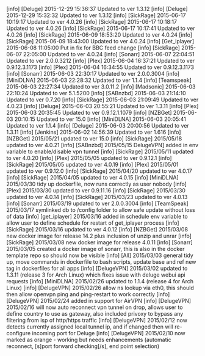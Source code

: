 [info] [Deluge] 2015-12-29 15:36:37 Updated to ver 1.3.12
[info] [Deluge] 2015-12-29 15:32:32 Updated to ver 1.3.12
[info] [SickRage] 2015-06-17 10:19:17 Updated to ver 4.0.26
[info] [SickRage] 2015-06-17 10:18:17 Updated to ver 4.0.26
[info] [SickRage] 2015-06-17 10:17:41 Updated to ver 4.0.26
[info] [SickRage] 2015-06-09 18:53:20 Updated to ver 4.0.24
[info] [SickRage] 2015-06-09 18:43:00 Updated to ver 4.0.24
[info] [Get_iplayer] 2015-06-08 11:05:00 Put in fix for BBC feed change
[info] [SickRage] 2015-06-07 22:05:00 Updated to ver 4.0.24
[info] [Sonarr] 2015-06-07 22:04:51 Updated to ver 2.0.0.3212
[info] [Plex] 2015-06-04 16:37:21 Updated to ver 0.9.12.3.1173
[info] [Plex] 2015-06-04 16:34:55 Updated to ver 0.9.12.3.1173
[info] [Sonarr] 2015-06-03 22:30:17 Updated to ver 2.0.0.3004
[info] [MiniDLNA] 2015-06-03 22:28:32 Updated to ver 1.1.4
[info] [Teamspeak] 2015-06-03 22:27:34 Updated to ver 3.0.11.2
[info] [Madsonic] 2015-06-03 22:10:24 Updated to ver 5.1.5200
[info] [SABnzbd] 2015-06-03 21:14:10 Updated to ver 0.7.20
[info] [SickRage] 2015-06-03 21:09:49 Updated to ver 4.0.23
[info] [Deluge] 2015-06-03 20:55:21 Updated to ver 1.3.11
[info] [Plex] 2015-06-03 20:35:45 Updated to ver 0.9.12.1.1079
[info] [NZBGet] 2015-06-03 20:10:15 Updated to ver 15.0
[info] [MiniDLNA] 2015-06-03 20:05:41 Updated to ver 1.1.4
[info] [Deluge] 2015-06-03 20:00:56 Updated to ver 1.3.11
[info] [Jenkins] 2015-06-02 14:56:39 Updated to ver 1.616
[info] [NZBGet] 2015/05/21 updated to ver 15.0
[info] [SickRage] 2015/05/18 updated to ver 4.0.21
[info] [SABnzbd] 2015/05/15 DelugeVPN] added in env variable to enable/disable vpn tunnel
[info] [SickRage] 2015/05/11 updated to ver 4.0.20
[info] [Plex] 2015/05/05 updated to ver 0.9.12.1
[info] [SickRage] 2015/05/05 updated to ver 4.0.19
[info] [Plex] 2015/05/01 updated to ver 0.9.12.0
[info] [SickRage] 2015/04/20 updated to ver 4.0.17
[info] [SickRage] 2015/04/05 updated to ver 4.0.15
[info] [MiniDLNA] 2015/03/30 tidy up dockerfile, now runs correctly as user nobody
[info] [Plex] 2015/03/30 updated to ver 0.9.11.16
[info] [SickRage] 2015/03/30 updated to ver 4.0.14
[info] [SickRage] 2015/03/23 updated to ver 4.0.13
[info] [Sonarr] 2015/03/19 updated to ver 2.0.0.3004
[info] [TeamSpeak] 2015/03/17 symlinked db to /config folder to allow safe update without loss of data
[info] [get_iplayer] 2015/03/16 added in schedule env variable to allow user to define schedule for restart of get_iplayer process
[info] [SickRage] 2015/03/16 updated to ver 4.0.12
[info] [NZBGet] 2015/03/08 new docker image for release 14.2 plus inclusion of unzip and unrar
[info] [SickRage] 2015/03/08 new docker image for release 4.0.11
[info] [Sonarr] 2015/03/05 created a docker image of sonarr, this is also in the docker template repo so should now be visible
[info] [All] 2015/03/03 general tidy up, move commands in dockerfile to bash scripts, update base and ref new tag in dockerfiles for all apps
[info] [DelugeVPN] 2015/03/02 updated to 1.3.11 (release 3 for Arch Linux) which fixes issue with deluge webui api requests
[info] [MiniDLNA] 2015/02/26 updated to 1.1.4 (release 4 for Arch Linux)
[info] [DelugeVPN] 2015/02/26 allow ns lookup via eth0, this should then allow openvpn ping and ping-restart to work correctly
[info] [DelugeVPN] 2015/02/24 added in support for AirVPN
[info] [DelugeVPN] 2015/02/16 will now auto reconnect vpn tunnel on drop, allows user to define country to use as gateway, also included privoxy to bypass any filtering from isp of http/https traffic
[info] [DelugeVPN] 2015/02/12 now detects currently assigned local tunnel ip, and if changed then will re-configure incoming port for Deluge
[info] [DelugeVPN] 2015/02/10 now marked as orange - working but needs enhancements (automatic reconnect, [s]port forward checking[/s], end point selection)